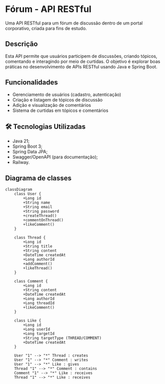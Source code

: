# Fórum - API RESTful
Uma API RESTful para um fórum de discussão dentro de um portal corporativo, criada para fins de estudo.

## Descrição
Esta API permite que usuários participem de discussões, criando tópicos, comentando e interagindo por meio de curtidas. O objetivo é explorar boas práticas no desenvolvimento de APIs RESTful usando Java e Spring Boot.

## Funcionalidades
- Gerenciamento de usuários (cadastro, autenticação)
- Criação e listagem de tópicos de discussão
- Adição e visualização de comentários
- Sistema de curtidas em tópicos e comentários

## 🛠 Tecnologias Utilizadas
- Java 21;
- Spring Boot 3;
- Spring Data JPA;
- Swagger/OpenAPI (para documentação);
- Railway.


## Diagrama de classes 

```mermaid
classDiagram
    class User {
        +Long id
        +String name
        +String email
        +String password
        +createThread()
        +commentOnThread()
        +likeComment()
    }

    class Thread {
        +Long id
        +String title
        +String content
        +DateTime createdAt
        +Long authorId
        +addComment()
        +likeThread()
    }

    class Comment {
        +Long id
        +String content
        +DateTime createdAt
        +Long authorId
        +Long threadId
        +likeComment()
    }

    class Like {
        +Long id
        +Long userId
        +Long targetId
        +String targetType (THREAD/COMMENT)
        +DateTime createdAt
    }

    User "1" --> "*" Thread : creates
    User "1" --> "*" Comment : writes
    User "1" --> "*" Like : gives
    Thread "1" --> "*" Comment : contains
    Comment "1" --> "*" Like : receives
    Thread "1" --> "*" Like : receives
```
